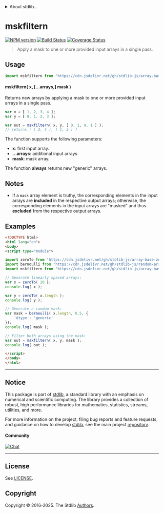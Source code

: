 <!--

@license Apache-2.0

Copyright (c) 2025 The Stdlib Authors.

Licensed under the Apache License, Version 2.0 (the "License");
you may not use this file except in compliance with the License.
You may obtain a copy of the License at

   http://www.apache.org/licenses/LICENSE-2.0

Unless required by applicable law or agreed to in writing, software
distributed under the License is distributed on an "AS IS" BASIS,
WITHOUT WARRANTIES OR CONDITIONS OF ANY KIND, either express or implied.
See the License for the specific language governing permissions and
limitations under the License.

-->


<details>
  <summary>
    About stdlib...
  </summary>
  <p>We believe in a future in which the web is a preferred environment for numerical computation. To help realize this future, we've built stdlib. stdlib is a standard library, with an emphasis on numerical and scientific computation, written in JavaScript (and C) for execution in browsers and in Node.js.</p>
  <p>The library is fully decomposable, being architected in such a way that you can swap out and mix and match APIs and functionality to cater to your exact preferences and use cases.</p>
  <p>When you use stdlib, you can be absolutely certain that you are using the most thorough, rigorous, well-written, studied, documented, tested, measured, and high-quality code out there.</p>
  <p>To join us in bringing numerical computing to the web, get started by checking us out on <a href="https://github.com/stdlib-js/stdlib">GitHub</a>, and please consider <a href="https://opencollective.com/stdlib">financially supporting stdlib</a>. We greatly appreciate your continued support!</p>
</details>

# mskfiltern

[![NPM version][npm-image]][npm-url] [![Build Status][test-image]][test-url] [![Coverage Status][coverage-image]][coverage-url] <!-- [![dependencies][dependencies-image]][dependencies-url] -->

> Apply a mask to one or more provided input arrays in a single pass.



<section class="usage">

## Usage

```javascript
import mskfiltern from 'https://cdn.jsdelivr.net/gh/stdlib-js/array-base-mskfiltern@esm/index.mjs';
```

#### mskfiltern( x, \[...arrays,] mask )

Returns new arrays by applying a mask to one or more provided input arrays in a single pass.

```javascript
var x = [ 1, 2, 3, 4 ];
var y = [ 0, 1, 2, 3 ];

var out = mskfiltern( x, y, [ 0, 1, 0, 1 ] );
// returns [ [ 2, 4 ], [ 1, 3 ] ]
```

The function supports the following parameters:

-   **x**: first input array.
-   **...arrays**: additional input arrays.
-   **mask**: mask array.

The function **always** returns new "generic" arrays.

</section>

<!-- /.usage -->

<section class="notes">

## Notes

-   If a `mask` array element is truthy, the corresponding elements in the input arrays are **included** in the respective output arrays; otherwise, the corresponding elements in the input arrays are "masked" and thus **excluded** from the respective output arrays.

</section>

<!-- /.notes -->

<section class="examples">

## Examples

<!-- eslint no-undef: "error" -->

```html
<!DOCTYPE html>
<html lang="en">
<body>
<script type="module">

import zeroTo from 'https://cdn.jsdelivr.net/gh/stdlib-js/array-base-zero-to@esm/index.mjs';
import bernoulli from 'https://cdn.jsdelivr.net/gh/stdlib-js/random-array-bernoulli@esm/index.mjs';
import mskfiltern from 'https://cdn.jsdelivr.net/gh/stdlib-js/array-base-mskfiltern@esm/index.mjs';

// Generate linearly spaced arrays:
var x = zeroTo( 20 );
console.log( x );

var y = zeroTo( x.length );
console.log( y );

// Generate a random mask:
var mask = bernoulli( x.length, 0.5, {
    'dtype': 'generic'
});
console.log( mask );

// Filter both arrays using the mask:
var out = mskfiltern( x, y, mask );
console.log( out );

</script>
</body>
</html>
```

</section>

<!-- /.examples -->

<!-- Section for related `stdlib` packages. Do not manually edit this section, as it is automatically populated. -->

<section class="related">

</section>

<!-- /.related -->

<!-- Section for all links. Make sure to keep an empty line after the `section` element and another before the `/section` close. -->


<section class="main-repo" >

* * *

## Notice

This package is part of [stdlib][stdlib], a standard library with an emphasis on numerical and scientific computing. The library provides a collection of robust, high performance libraries for mathematics, statistics, streams, utilities, and more.

For more information on the project, filing bug reports and feature requests, and guidance on how to develop [stdlib][stdlib], see the main project [repository][stdlib].

#### Community

[![Chat][chat-image]][chat-url]

---

## License

See [LICENSE][stdlib-license].


## Copyright

Copyright &copy; 2016-2025. The Stdlib [Authors][stdlib-authors].

</section>

<!-- /.stdlib -->

<!-- Section for all links. Make sure to keep an empty line after the `section` element and another before the `/section` close. -->

<section class="links">

[npm-image]: http://img.shields.io/npm/v/@stdlib/array-base-mskfiltern.svg
[npm-url]: https://npmjs.org/package/@stdlib/array-base-mskfiltern

[test-image]: https://github.com/stdlib-js/array-base-mskfiltern/actions/workflows/test.yml/badge.svg?branch=main
[test-url]: https://github.com/stdlib-js/array-base-mskfiltern/actions/workflows/test.yml?query=branch:main

[coverage-image]: https://img.shields.io/codecov/c/github/stdlib-js/array-base-mskfiltern/main.svg
[coverage-url]: https://codecov.io/github/stdlib-js/array-base-mskfiltern?branch=main

<!--

[dependencies-image]: https://img.shields.io/david/stdlib-js/array-base-mskfiltern.svg
[dependencies-url]: https://david-dm.org/stdlib-js/array-base-mskfiltern/main

-->

[chat-image]: https://img.shields.io/gitter/room/stdlib-js/stdlib.svg
[chat-url]: https://app.gitter.im/#/room/#stdlib-js_stdlib:gitter.im

[stdlib]: https://github.com/stdlib-js/stdlib

[stdlib-authors]: https://github.com/stdlib-js/stdlib/graphs/contributors

[umd]: https://github.com/umdjs/umd
[es-module]: https://developer.mozilla.org/en-US/docs/Web/JavaScript/Guide/Modules

[deno-url]: https://github.com/stdlib-js/array-base-mskfiltern/tree/deno
[deno-readme]: https://github.com/stdlib-js/array-base-mskfiltern/blob/deno/README.md
[umd-url]: https://github.com/stdlib-js/array-base-mskfiltern/tree/umd
[umd-readme]: https://github.com/stdlib-js/array-base-mskfiltern/blob/umd/README.md
[esm-url]: https://github.com/stdlib-js/array-base-mskfiltern/tree/esm
[esm-readme]: https://github.com/stdlib-js/array-base-mskfiltern/blob/esm/README.md
[branches-url]: https://github.com/stdlib-js/array-base-mskfiltern/blob/main/branches.md

[stdlib-license]: https://raw.githubusercontent.com/stdlib-js/array-base-mskfiltern/main/LICENSE

</section>

<!-- /.links -->
